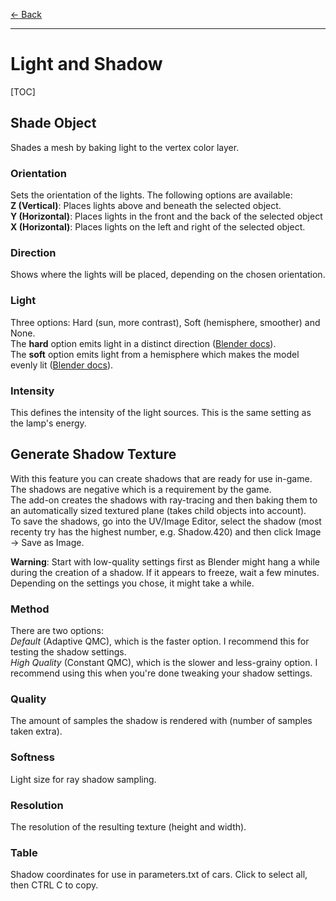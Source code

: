 [$\leftarrow$ Back](../index.html)

---
# Light and Shadow
[TOC]
## Shade Object

Shades a mesh by baking light to the vertex color layer.

### Orientation

Sets the orientation of the lights. The following options are available:  
**Z (Vertical)**: Places lights above and beneath the selected object.  
**Y (Horizontal)**: Places lights in the front and the back of the selected
object  
**X (Horizontal)**: Places lights on the left and right of the selected object.

### Direction

Shows where the lights will be placed, depending on the chosen orientation.

### Light

Three options: Hard (sun, more contrast), Soft (hemisphere, smoother) and None.  
The **hard** option emits light in a distinct direction
([Blender docs](https://docs.blender.org/manual/de/dev/render/blender_render/lighting/lamps/sun/introduction.html)).  
The **soft** option emits light from a hemisphere which makes the model evenly lit
([Blender docs](https://docs.blender.org/manual/de/dev/render/blender_render/lighting/lamps/hemi.html)).

### Intensity

This defines the intensity of the light sources. This is the same setting as the lamp's energy.

## Generate Shadow Texture

With this feature you can create shadows that are ready for use in-game. The shadows are negative which is a requirement by the game.  
The add-on creates the shadows with ray-tracing and then baking them to an automatically sized textured plane (takes child objects into account).  
To save the shadows, go into the UV/Image Editor, select the shadow (most recenty try has the highest number, e.g. Shadow.420) and then click Image -> Save as Image.

**Warning**: Start with low-quality settings first as Blender might hang a while during the creation of a shadow. If it appears to freeze, wait a few minutes. Depending on the settings you chose, it might take a while.

### Method

There are two options:  
_Default_ (Adaptive QMC), which is the faster option. I recommend this for testing the shadow settings.  
_High Quality_ (Constant QMC), which is the slower and less-grainy option. I recommend using this when you're done tweaking your shadow settings.

### Quality

The amount of samples the shadow is rendered with (number of samples taken extra).

### Softness

Light size for ray shadow sampling.

### Resolution

The resolution of the resulting texture (height and width).

### Table

Shadow coordinates for use in parameters.txt of cars. Click to select all, then CTRL C to copy.